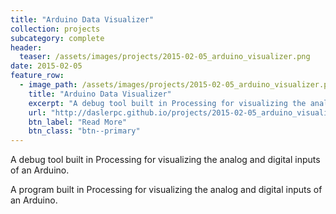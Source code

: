 ```yaml
---
title: "Arduino Data Visualizer"
collection: projects
subcategory: complete
header: 
  teaser: /assets/images/projects/2015-02-05_arduino_visualizer.png
date: 2015-02-05
feature_row: 
  - image_path: /assets/images/projects/2015-02-05_arduino_visualizer.png
    title: "Arduino Data Visualizer"
    excerpt: "A debug tool built in Processing for visualizing the analog and digital inputs of an Arduino."
    url: "http://daslerpc.github.io/projects/2015-02-05_arduino_visualizer"
    btn_label: "Read More"
    btn_class: "btn--primary"
---
```


A debug tool built in Processing for visualizing the analog and digital inputs of an Arduino.

A program built in Processing for visualizing the analog and digital inputs of an Arduino.
